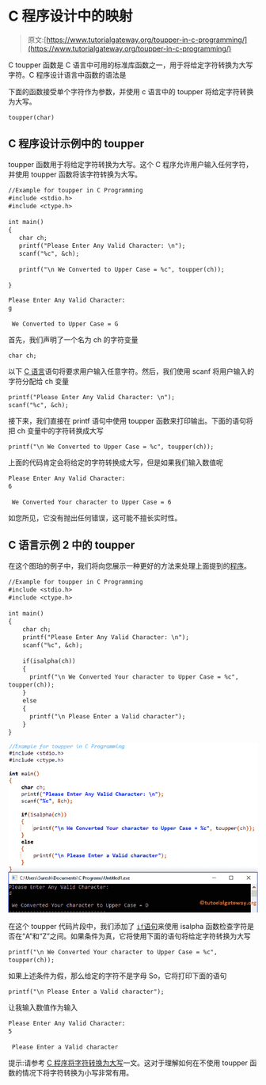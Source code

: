# C 程序设计中的映射

> 原文:[https://www.tutorialgateway.org/toupper-in-c-programming/](https://www.tutorialgateway.org/toupper-in-c-programming/)

C toupper 函数是 C 语言中可用的标准库函数之一，用于将给定字符转换为大写字符。C 程序设计语言中函数的语法是

下面的函数接受单个字符作为参数，并使用 c 语言中的 toupper 将给定字符转换为大写。

```
toupper(char)
```

## C 程序设计示例中的 toupper

toupper 函数用于将给定字符转换为大写。这个 C 程序允许用户输入任何字符，并使用 toupper 函数将该字符转换为大写。

```
//Example for toupper in C Programming
#include <stdio.h>
#include <ctype.h>

int main()
{
   char ch;
   printf("Please Enter Any Valid Character: \n");
   scanf("%c", &ch);

   printf("\n We Converted to Upper Case = %c", toupper(ch));         

}
```

```
Please Enter Any Valid Character: 
g

 We Converted to Upper Case = G
```

首先，我们声明了一个名为 ch 的字符变量

```
char ch;
```

以下 [C 语言](https://www.tutorialgateway.org/c-programming/)语句将要求用户输入任意字符。然后，我们使用 scanf 将用户输入的字符分配给 ch 变量

```
printf("Please Enter Any Valid Character: \n");
scanf("%c", &ch);
```

接下来，我们直接在 printf 语句中使用 toupper 函数来打印输出。下面的语句将把 ch 变量中的字符转换成大写

```
printf("\n We Converted to Upper Case = %c", toupper(ch));
```

上面的代码肯定会将给定的字符转换成大写，但是如果我们输入数值呢

```
Please Enter Any Valid Character: 
6

 We Converted Your character to Upper Case = 6
```

如您所见，它没有抛出任何错误，这可能不擅长实时性。

## C 语言示例 2 中的 toupper

在这个图珀的例子中，我们将向您展示一种更好的方法来处理上面提到的[程序](https://www.tutorialgateway.org/c-programming-examples/)。

```
//Example for toupper in C Programming
#include <stdio.h>
#include <ctype.h>

int main()
{
    char ch;
    printf("Please Enter Any Valid Character: \n");
    scanf("%c", &ch);

    if(isalpha(ch))
    {
      printf("\n We Converted Your character to Upper Case = %c", toupper(ch));         
    }
    else
    {
      printf("\n Please Enter a Valid character"); 
    }
}
```

![toupper in C Programming 3](img/5df519609591ebe451870c342aa6c3ee.png)

在这个 toupper 代码片段中，我们添加了 [`if`语句](https://www.tutorialgateway.org/if-statement-in-c/)来使用 isalpha 函数检查字符是否在“A”和“Z”之间。如果条件为真，它将使用下面的语句将给定字符转换为大写

```
printf("\n We Converted Your character to Upper Case = %c", toupper(ch));
```

如果上述条件为假，那么给定的字符不是字母 So，它将打印下面的语句

```
printf("\n Please Enter a Valid character");
```

让我输入数值作为输入

```
Please Enter Any Valid Character: 
5

 Please Enter a Valid character
```

提示:请参考 [C 程序将字符转换为大写](https://www.tutorialgateway.org/c-program-to-convert-character-to-uppercase/)一文。这对于理解如何在不使用 toupper 函数的情况下将字符转换为小写非常有用。